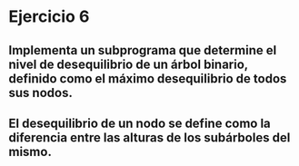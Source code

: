 # Ejercicio 6
## Implementa un subprograma que determine el nivel de desequilibrio de un árbol binario, definido como el máximo desequilibrio de todos sus nodos. 
## El desequilibrio de un nodo se define como la diferencia entre las alturas de los subárboles del mismo.